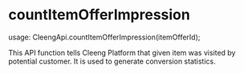 countItemOfferImpression
========================

usage:
    CleengApi.countItemOfferImpression(itemOfferId);

This API function tells Cleeng Platform that given item was visited by potential customer.
It is used to generate conversion statistics.